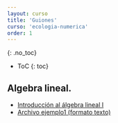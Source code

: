```yaml
---
layout: curso
title: 'Guiones'
curso: 'ecologia-numerica'
order: 1
---
```



{: .no_toc}

* ToC
{: toc}


## Algebra lineal.

- [Introducción al álgebra lineal I](./guiones/algebra_lineal.html)
- [Archivo ejemplo1 (formato texto)](./guiones/ejemplo1.txt)


<!---

## Contenido
{: .no_toc}

* ToC
{: toc}

## Análisis exploratorio I.

- [Detección de valores atípicos.](./guiones/RCodeZuurIenoElphick_I.html)
- [Base de datos de gorriones.](./bases_datos/SparrowsElphick.txt)
- [Artículo relacionado con la base de datos.](./docs/Gjerdrum_etal_Auk_SSTS_Habitat_modelling.pdf)

## Análisis exploratorio II.

- [Base de datos de la oferta hídrica para Manizales.](./bases_datos/OFERTA_H_DRICA_CUENCAS_MANIZALES_-_TABULADA.csv)
- [Análisis exploratorio.](./guiones/lectura_oferta_hidrica.html)


## Algebra lineal.

- [Introducción al álgebra lineal I](./guiones/algebra_lineal.html)
- [Archivo ejemplo1 (formato texto)](./guiones/ejemplo1.txt)
- [Introducción al álgebra lineal II](./guiones/algebra_lineal2.html)
- [Definición de regresión lineal](./guiones/regresion_lineal.html)

## Componentes principales.

- [Análisis de componentes principales](./guiones/componentes_principales2.html)

## Regresión lineal simple.

- [Ejemplo de regresión lineal simple](./guiones/simula_regresion.html)
- [Base de datos](./bases_datos/datos_Longnose.txt)

## Análisis aglomerativo I.

* [Análisis aglomerativo I](./guiones/cluster1.html)

* [Base de datos de peces](./bases_datos/peces.csv)
* [Base de datos ambientales](./bases_datos/ambientales.csv)
* [Coordenadas de las localizaciones de los sitios](./bases_datos/localidades.csv)
* [Nombre de las especies](./bases_datos/nombresdeespecies.csv)
* [Nombres de las variables ambientales](./bases_datos/Nombresdevariablesambientales.csv)

## Análisis aglomerativo II.

- [Análisis aglomerativo II](./guiones/cluster3.html)

Funciones auxiliares:
- [hcoplot.R](./guiones/hcoplot.R)
- [test.a.R](./guiones/test.a.R)
- [coldiss.R](./guiones/coldiss.R)

- [ejemplo_simple.csv](./guiones/ejemplo_simple.csv)

## Distancias y discrepancias.

- [Distancias y discrepancias](./guiones/distancias_disimilitudes_matriz_discrepancia.html)

## Métodos de ordenación.

- [Métodos de ordenación no restringido](./guiones/ordenacion2.html)

Archivos auxiliares:

- [CA.new.R](./guiones/CA.new.R)
- [PCA.new.R](./guiones/PCA.new.R)
- [cleanplot.pca.R](./guiones/cleanplot.pca.R)

## Regresiones lineales

 - [Regresiones lineales multiples](./guiones/regresiones_lineales.html)

## Análisis de redundancia (RDA).

 - [Análisis de redundancia](./guiones/RDA.html)

## Algunos métodos multivariados.

 - [Métodos multivariados adicionales](./guiones/CCA.html)

--->

